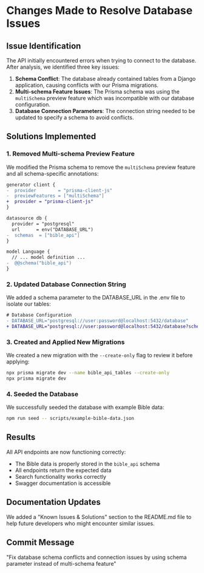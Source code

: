 # Changes Made to Resolve Database Issues

## Issue Identification

The API initially encountered errors when trying to connect to the database. After analysis, we identified three key issues:

1. **Schema Conflict**: The database already contained tables from a Django application, causing conflicts with our Prisma migrations.
2. **Multi-schema Feature Issues**: The Prisma schema was using the `multiSchema` preview feature which was incompatible with our database configuration.
3. **Database Connection Parameters**: The connection string needed to be updated to specify a schema to avoid conflicts.

## Solutions Implemented

### 1. Removed Multi-schema Preview Feature

We modified the Prisma schema to remove the `multiSchema` preview feature and all schema-specific annotations:

```diff
generator client {
-  provider        = "prisma-client-js"
-  previewFeatures = ["multiSchema"]
+  provider = "prisma-client-js"
}

datasource db {
  provider = "postgresql"
  url      = env("DATABASE_URL")
-  schemas  = ["bible_api"]
}

model Language {
  // ... model definition ...
-  @@schema("bible_api")
}
```

### 2. Updated Database Connection String

We added a schema parameter to the DATABASE_URL in the .env file to isolate our tables:

```diff
# Database Configuration
- DATABASE_URL="postgresql://user:password@localhost:5432/database"
+ DATABASE_URL="postgresql://user:password@localhost:5432/database?schema=bible_api"
```

### 3. Created and Applied New Migrations

We created a new migration with the `--create-only` flag to review it before applying:

```bash
npx prisma migrate dev --name bible_api_tables --create-only
npx prisma migrate dev
```

### 4. Seeded the Database

We successfully seeded the database with example Bible data:

```bash
npm run seed -- scripts/example-bible-data.json
```

## Results

All API endpoints are now functioning correctly:

- The Bible data is properly stored in the `bible_api` schema
- All endpoints return the expected data
- Search functionality works correctly
- Swagger documentation is accessible

## Documentation Updates

We added a "Known Issues & Solutions" section to the README.md file to help future developers who might encounter similar issues.

## Commit Message

"Fix database schema conflicts and connection issues by using schema parameter instead of multi-schema feature" 
